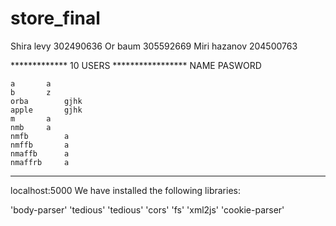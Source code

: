 # store_final
Shira levy 302490636
Or baum 305592669
Miri hazanov 204500763


************* 10 USERS *****************
	NAME		PASWORD 

	a		a
	b		z
	orba		gjhk
	apple		gjhk
	m		a
	nmb		a
	nmfb		a
	nmffb		a
	nmaffb		a
	nmaffrb		a

*****************************************

localhost:5000
We have installed the following libraries:

'body-parser'
'tedious'
'tedious'
'cors'
'fs'
'xml2js'
'cookie-parser'
